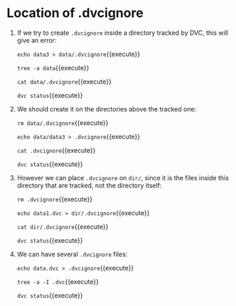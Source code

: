 # Location of .dvcignore

1. If we try to create `.dvcignore` inside a directory tracked by DVC,
   this will give an error:
   
   `echo data3 > data/.dvcignore`{{execute}}
   
   `tree -a data`{{execute}}
   
   `cat data/.dvcignore`{{execute}}
   
   `dvc status`{{execute}}

2. We should create it on the directories above the tracked one:
   
   `rm data/.dvcignore`{{execute}}
   
   `echo data/data3 > .dvcignore`{{execute}}
   
   `cat .dvcignore`{{execute}}
   
   `dvc status`{{execute}}
   
3. However we can place `.dvcignore` on `dir/`, since it is the files
   inside this directory that are tracked, not the directory itself:

   `rm .dvcignore`{{execute}}
   
   `echo data1.dvc > dir/.dvcignore`{{execute}}
   
   `cat dir/.dvcignore`{{execute}}
   
   `dvc status`{{execute}}

4. We can have several `.dvcignore` files:

   `echo data.dvc > .dvcignore`{{execute}}
   
   `tree -a -I .dvc`{{execute}}
   
   `dvc status`{{execute}}
